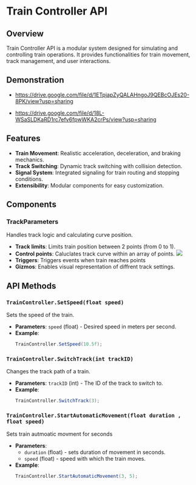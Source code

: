 # Train Controller API

## Overview
Train Controller API is a modular system designed for simulating and controlling train operations. It provides functionalities for train movement, track management, and user interactions.
## Demonstration
- https://drive.google.com/file/d/1ETpjapZyQALAHngoJ9QEBcOJEs20-8PK/view?usp=sharing

- https://drive.google.com/file/d/18L-WSaSLDKaRD1rc7efv6fpwWKA2crPs/view?usp=sharing

## Features
- **Train Movement**: Realistic acceleration, deceleration, and braking mechanics.
- **Track Switching**: Dynamic track switching with collision detection.
- **Signal System**: Integrated signaling for train routing and stopping conditions.
- **Extensibility**: Modular components for easy customization.

## Components
### TrackParameters
Handles track logic and calculating curve position.
- **Track limits**: Limits train position between 2 points (from 0 to 1).
- **Control points**: Caluclates track curve within an array of points.
 ![](https://github.com/Wanna-Be-Dev/VRIF_Train/blob/master/README/Media/BezierCurve.gif)  
- **Triggers**: Triggers events when train reaches points
- **Gizmos**: Enables visual representation of diffrent track settings.

## API Methods
### `TrainController.SetSpeed(float speed)`
Sets the speed of the train.
- **Parameters**: `speed` (float) - Desired speed in meters per second.
- **Example**:
    ```csharp
    TrainController.SetSpeed(10.5f);
    ```

### `TrainController.SwitchTrack(int trackID)`
Changes the track path of a train.
- **Parameters**: `trackID` (int) - The ID of the track to switch to.
- **Example**:
    ```csharp
   TrainController.SwitchTrack(3);
    ```
### `TrainController.StartAutomaticMovement(float duration , float speed)`
Sets train autmoatic movment for seconds
- **Parameters**:
  - `duration` (float) - sets duration of movement in seconds.
  - `speed` (float)  - speed with which the train moves.
- **Example**:
    ```csharp
    TrainController.StartAutomaticMovement(3, 5);
